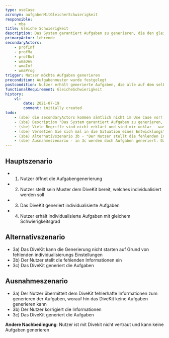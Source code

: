 ```yaml
---
type: useCase
acronym: aufgabenMitGleicherSchwierigkeit
responsible: 
    - mba
title: Gleiche Schwierigkeit
description: Das System garantiert Aufgaben zu generieren, die den gleichen Schwierigkeitsgrad haben
primaryActor: lehrende
secondaryActors:
    - profInf
    - profMa
    - profBwl
    - wmaDev
    - wmaInf
    - wmaProg
trigger: Nutzer möchte Aufgaben generieren
precondition: Aufgabenmuster wurde festgelegt
postcondition: Nutzer erhält generierte Aufgaben, die alle auf dem selben Schwierigkeitsgrad basieren
functionalRequirement: GleicheSchwierigkeit
history:
    v1:
        date: 2021-07-19
        comment: initially created
todo: 
    - (sbe) die secondaryActors kommen sämtlich nicht im Use Case vor!
    - (sbe) Description "Das System garantiert Aufgaben zu generieren, die den gleichen Schwierigkeitsgrad haben" - wie soll das gehen? Wie kann das System das "garantieren", wo die Aufgaben durch Menschen gestellt werden?
    - (sbe) Viele Begriffe sind nicht erklärt und sind mir unklar - was ist die "Aufgabengenerierung", was ist ein "Muster"?  
    - (sbe) Versetzen Sie sich mal in die Situation eines Entwicklungsteams - wären Sie in der Lage, auf der Basis dieser Beschreibung Software zu bauen? 
    - (sbe) Alternativszenario 3b - "Der Nutzer stellt die fehlenden Informationen ein". Was könnten das für Informationen sein?
    - (sbe) Ausnahmeszenario - in 3c werden doch Aufgaben generiert. Dann stimmt die andere NB nicht. 
---
```



## Hauptszenario

* 1) Nutzer öffnet die Aufgabengenerierung
* 2) Nutzer stellt sein Muster dem DiveKit bereit, welches individualisiert werden soll
* 3) Das DiveKit generiert individualisierte Aufgaben
* 4) Nutzer erhält individualisierte Aufgaben mit gleichem Schwierigkeitsgrad

## Alternativszenario

* 3a) Das DiveKit kann die Generierung nicht starten auf Grund von fehlenden individualisierungs Einstellungen
* 3b) Der Nutzer stellt die fehlenden Informationen ein
* 3c) Das DiveKit generiert die Aufgaben

## Ausnahmeszenario 

* 3a) Der Nutzer übermittelt dem DiveKit fehlerhafte Informationen zum generieren der Aufgaben, worauf hin das DiveKit keine Aufgaben generieren kann
* 3b) Der Nutzer korrigiert die Informationen
* 3c) Das DiveKit generiert die Aufgaben

**Andere Nachbedingung**: Nutzer ist mit Divekit nicht vertraut und kann keine Aufgaben generieren





